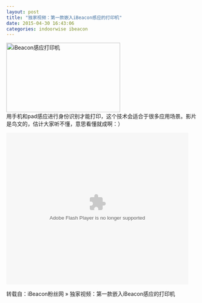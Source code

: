 ```yaml
---
layout: post
title: "独家视频：第一款嵌入iBeacon感应的打印机"
date: 2015-04-30 16:43:06
categories: indoorwise ibeacon
---
```

<p><a href="http://www.ibeaconfans.com/wp-content/uploads/2015/02/iBeacon感应打印机.jpg"><img alt="iBeacon感应打印机" class="alignnone size-medium wp-image-1193" height="183" src="http://www.ibeaconfans.com/wp-content/uploads/2015/02/iBeacon感应打印机-300x183.jpg" width="300"/></a><br/>
用手机和pad感应进行身份识别才能打印，这个技术会适合于很多应用场景。影片是鸟文的，估计大家听不懂，意思看懂就成啊：）</p>


<p><embed align="middle" allowfullscreen="true" allowscriptaccess="always" height="400" quality="high" src="http://player.youku.com/player.php/sid/XODg2MjEyMTM2/v.swf" type="application/x-shockwave-flash" width="480"></embed></p>


<p>转载自：iBeacon粉丝网 » 独家视频：第一款嵌入iBeacon感应的打印机</p>